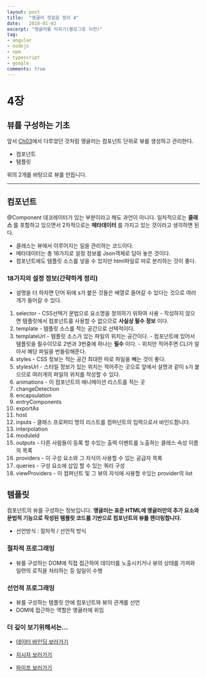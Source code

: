 ```yaml
---
layout: post
title:  "앵귤러 첫걸음 정리 4"
date:   2018-01-02
excerpt: "앵귤러를 익히기(블로그로 이전)"
tag:
- angular
- nodejs
- npm
- typescript
- google
comments: true
---
```


**4장**
==

## 뷰를 구성하는 기초
앞서 [Ch03](https://github.com/SeonHyungJo/My_Study/blob/master/Angular/Ch03.md)에서 다루었던 것처럼 앵귤러는 컴포넌트 단위로 뷰를 생성하고 관리한다.

 - 컴포넌트
 - 탬플릿

위의 2개를 바탕으로 뷰를 만듭니다.

---

## 컴포넌트
@Component 데코레이터가 있는 부분이라고 해도 과언이 아니다. 일차적으로는 **클래스** 를 포함하고 있으면서 2차적으로는 **메타데이터** 를 가지고 있는 것이라고 생각하면 된다.

 - 클래스는 뷰에서 이루어지는 일을 관리하는 코드이다.
 - 메타데이터는 총 18가지로 설정 정보를 Json객체로 담아 놓은 것이다.
 - 컴포넌트에도 템플릿 소스를 넣을 수 있지만 html파일로 따로 분리하는 것이 좋다.

### 18가지의 설정 정보(간략하게 정리)
 - 설명을 더 하자면 단어 뒤에 s가 붙은 것들은 배열로 들어갈 수 있다는 것으로 여러개가 들어갈 수 있다.

  01. selector
    - CSS선택기 문법으로 요소명을 정의하기 위하여 사용
    - 작성하지 않으면 템플릿에서 컴포넌트를 사용할 수 없으므로 **사실상 필수 정보** 이다.
  02. template
    - 템플릿 소스를 적는 공간으로 선택적이다.
  03. templateUrl
    - 템플릿 소스가 있는 파일의 위치는 공간이다.
    - 컴포넌트에 있어서 템플릿을 필수이므로 2번과 3번중에 하나는 **필수** 이다.
    - 위치만 적어주면 CLI가 알아서 해당 파일을 번들링해준다.
  04. styles
    - CSS 정보는 적는 공간 최대한 따로 파일을 빼는 것이 좋다.
  05. stylesUrl
    - 스타일 정보가 있는 위치는 적어주는 곳으로 앞에서 설명과 같이 s가 붙으므로 여러개의 파일의 위치를 작성할 수 있다.
  06. animations
    - 이 컴포넌트의 애니메이션 리스트를 적는 곳
  07. changeDetection
  08. encapsulation
  09. entryComponents
  10. exportAs  
  11. host
  12. inputs
    - 클래스 프로퍼티 명의 리스트를 컴퍼넌트의 입력으로서 바인드합니다.
  13. interpolation
  14. moduleId
  15. outputs
    - 다른 사람들이 등록 할 수있는 출력 이벤트를 노출하는 클래스 속성 이름의 목록
  16. providers
    - 이 구성 요소와 그 자식이 사용할 수 있는 공급자 목록
  17. queries
    - 구성 요소에 삽입 할 수 있는 쿼리 구성
  18. viewProviders
    - 이 컴퍼넌트 및 그 뷰의 자식에 사용할 수있는 provider의 list

## 템플릿
컴포넌트의 뷰를 구성하는 정보입니다. **앵귤러는 표준 HTML에 앵귤러만의 추가 요소와 문법적 기능으로 작성된 템플릿 코드를 기반으로 컴포넌트의 뷰를 렌더링합니다.**
 - 선언방식 : 절차적 / 선언적 방식

### 절차적 프로그래밍
 - 뷰를 구성하는 DOM에 직접 접근하여 데이터를 노출시키거나 뷰의 상태를 가져와 일련의 로직을 처리하는 등 일일이 수행

### 선언적 프로그래밍
 - 뷰를 구성하는 템플릿 안에 컴포넌트와 뷰의 관계를 선언
 - DOM에 접근하는 역할은 앵귤러에 위임

### 더 깊이 보기위해서는...
 - [데이터 바인딩 보러가기](https://github.com/SeonHyungJo/My_Study/blob/master/Angular/Data_Binding.md)

 - [지시자 보러가기](https://github.com/SeonHyungJo/My_Study/blob/master/Angular/Directive.md)

 - [파이프 보러가기](https://github.com/SeonHyungJo/My_Study/blob/master/Angular/Pipe.md)
